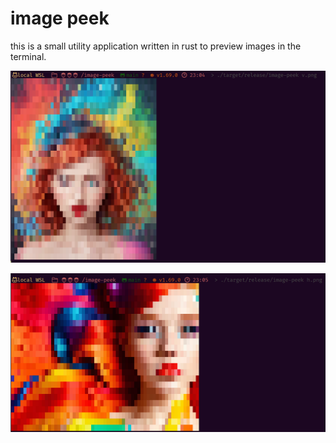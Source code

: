 # image peek

this is a small utility application written in rust to preview images in the terminal.

![Image](./examples/001.png)

![Image](./examples/002.png)

